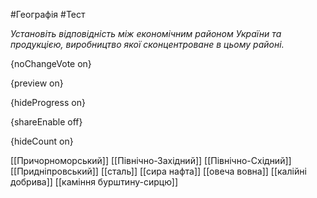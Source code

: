#Географія #Тест

*Установіть відповідність між економічним районом України та продукцією, виробництво якої сконцентроване в цьому районі.*

{noChangeVote on}

{preview on}

{hideProgress on}

{shareEnable off}

{hideCount on}

[[Причорноморський]]
[[Північно-Західний]]
[[Північно-Східний]]
[[Придніпровський]]
[[сталь]]
[[сира нафта]]
[[овеча вовна]]
[[калійні добрива]]
[[каміння бурштину-сирцю]]
